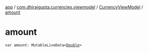 [app](../../index.md) / [com.dhirajgupta.currencies.viewmodel](../index.md) / [CurrencyViewModel](index.md) / [amount](./amount.md)

# amount

`var amount: MutableLiveData<`[`Double`](https://kotlinlang.org/api/latest/jvm/stdlib/kotlin/-double/index.html)`>`